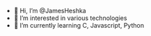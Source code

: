 - 👋 Hi, I’m @JamesHeshka
- 👀 I’m interested in various technologies
- 🌱 I’m currently learning C, Javascript, Python


<!---
JamesHeshka/JamesHeshka is a ✨ special ✨ repository because its `README.md` (this file) appears on your GitHub profile.
You can click the Preview link to take a look at your changes.
--->
